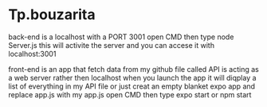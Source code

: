 # Tp.bouzarita

back-end is a localhost with a PORT 3001
  open CMD then type node Server.js 
  this will activite the server and you can accese it with localhost:3001 
  
front-end is an app that fetch data from my github file called API is acting as a web server rather then localhost when you launch the app it will diqplay a list of everything
in my API file or just creat an empty blanket expo app and replace app.js with my app.js
open CMD then type expo start or npm start
